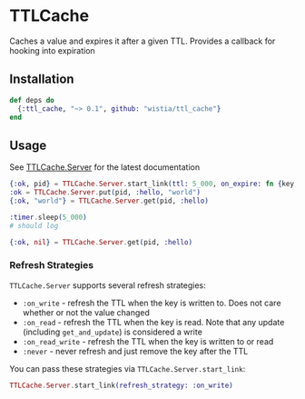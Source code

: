 # TTLCache

Caches a value and expires it after a given TTL.
Provides a callback for hooking into expiration

## Installation

```ex
def deps do
  {:ttl_cache, "~> 0.1", github: "wistia/ttl_cache"}
end
```

## Usage

See [TTLCache.Server](lib/ttl_cache/server.ex) for the latest documentation

```ex
{:ok, pid} = TTLCache.Server.start_link(ttl: 5_000, on_expire: fn {key, _val} -> IO.inspect("#{key} expired") end)
:ok = TTLCache.Server.put(pid, :hello, "world")
{:ok, "world"} = TTLCache.Server.get(pid, :hello)

:timer.sleep(5_000)
# should log

{:ok, nil} = TTLCache.Server.get(pid, :hello)
```

### Refresh Strategies

`TTLCache.Server` supports several refresh strategies:

* `:on_write` - refresh the TTL when the key is written to. Does not care whether or not the value changed
* `:on_read` - refresh the TTL when the key is read. Note that any update (including `get_and_update`) is considered a write
* `:on_read_write` - refresh the TTL when the key is written to or read
* `:never` - never refresh and just remove the key after the TTL

You can pass these strategies via `TTLCache.Server.start_link`:

```ex
TTLCache.Server.start_link(refresh_strategy: :on_write)
```
